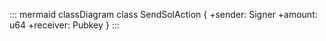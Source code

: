 ::: mermaid
classDiagram
class SendSolAction {
+sender: Signer
+amount: u64
+receiver: Pubkey
}
:::
